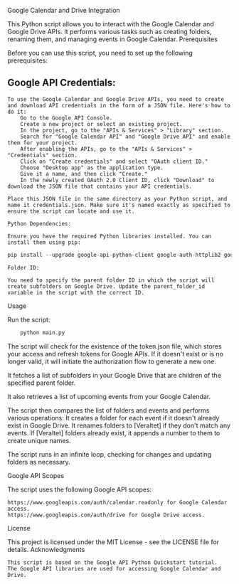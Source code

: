 Google Calendar and Drive Integration

This Python script allows you to interact with the Google Calendar and Google Drive APIs. It performs various tasks such as creating folders, renaming them, and managing events in Google Calendar.
Prerequisites

Before you can use this script, you need to set up the following prerequisites:

Google API Credentials:
---------------

    To use the Google Calendar and Google Drive APIs, you need to create and download API credentials in the form of a JSON file. Here's how to do it:
        Go to the Google API Console.
        Create a new project or select an existing project.
        In the project, go to the "APIs & Services" > "Library" section.
        Search for "Google Calendar API" and "Google Drive API" and enable them for your project.
        After enabling the APIs, go to the "APIs & Services" > "Credentials" section.
        Click on "Create credentials" and select "OAuth client ID."
        Choose "Desktop app" as the application type.
        Give it a name, and then click "Create."
        In the newly created OAuth 2.0 Client ID, click "Download" to download the JSON file that contains your API credentials.

    Place this JSON file in the same directory as your Python script, and name it credentials.json. Make sure it's named exactly as specified to ensure the script can locate and use it.

    Python Dependencies:

    Ensure you have the required Python libraries installed. You can install them using pip:
    
```python
pip install --upgrade google-api-python-client google-auth-httplib2 google-auth-oauthlib
```

    Folder ID:

    You need to specify the parent folder ID in which the script will create subfolders on Google Drive. Update the parent_folder_id variable in the script with the correct ID.

Usage

Run the script:
```python
    python main.py
```
The script will check for the existence of the token.json file, which stores your access and refresh tokens for Google APIs. If it doesn't exist or is no longer valid, it will initiate the authorization flow to generate a new one.

It fetches a list of subfolders in your Google Drive that are children of the specified parent folder.

It also retrieves a list of upcoming events from your Google Calendar.

The script then compares the list of folders and events and performs various operations:
It creates a folder for each event if it doesn't already exist in Google Drive.
It renames folders to [Veraltet] if they don't match any events.
If [Veraltet] folders already exist, it appends a number to them to create unique names.

The script runs in an infinite loop, checking for changes and updating folders as necessary.

Google API Scopes

The script uses the following Google API scopes:

    https://www.googleapis.com/auth/calendar.readonly for Google Calendar access.
    https://www.googleapis.com/auth/drive for Google Drive access.

License

This project is licensed under the MIT License - see the LICENSE file for details.
Acknowledgments

    This script is based on the Google API Python Quickstart tutorial.
    The Google API libraries are used for accessing Google Calendar and Drive.
